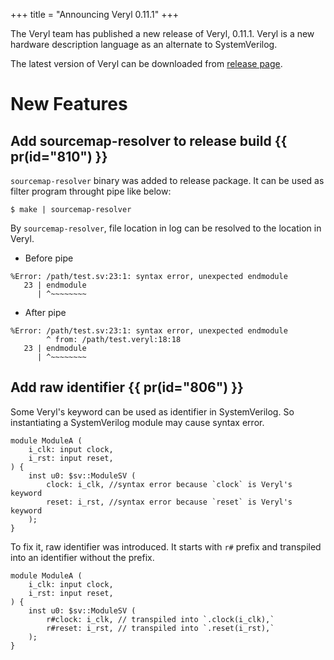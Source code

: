 +++
title = "Announcing Veryl 0.11.1"
+++

The Veryl team has published a new release of Veryl, 0.11.1.
Veryl is a new hardware description language as an alternate to SystemVerilog.

The latest version of Veryl can be downloaded from [release page](https://github.com/veryl-lang/veryl/releases/latest).

# New Features

## Add sourcemap-resolver to release build {{ pr(id="810") }}

`sourcemap-resolver` binary was added to release package.
It can be used as filter program throught pipe like below:

```console
$ make | sourcemap-resolver
```

By `sourcemap-resolver`, file location in log can be resolved to the location in Veryl.

* Before pipe

```
%Error: /path/test.sv:23:1: syntax error, unexpected endmodule
   23 | endmodule
      | ^~~~~~~~~
```

* After pipe

```
%Error: /path/test.sv:23:1: syntax error, unexpected endmodule
        ^ from: /path/test.veryl:18:18
   23 | endmodule
      | ^~~~~~~~~
```

## Add raw identifier {{ pr(id="806") }}

Some Veryl's keyword can be used as identifier in SystemVerilog.
So instantiating a SystemVerilog module may cause syntax error.

```veryl
module ModuleA (
    i_clk: input clock,
    i_rst: input reset,
) {
    inst u0: $sv::ModuleSV (
        clock: i_clk, //syntax error because `clock` is Veryl's keyword
        reset: i_rst, //syntax error because `reset` is Veryl's keyword
    );
}
```

To fix it, raw identifier was introduced.
It starts with `r#` prefix and transpiled into an identifier without the prefix.

```veryl
module ModuleA (
    i_clk: input clock,
    i_rst: input reset,
) {
    inst u0: $sv::ModuleSV (
        r#clock: i_clk, // transpiled into `.clock(i_clk),`
        r#reset: i_rst, // transpiled into `.reset(i_rst),`
    );
}
```
